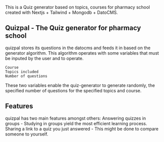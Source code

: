This is a Quiz generator based on topics, courses for pharmacy school created with Nextjs + Tailwind + Mongodb + DatoCMS.

## Quizpal - The Quiz generator for pharmacy school
quizpal stores its questions in the datocms and feeds it in based on the generator algorithm. This algorithm operates with some variables that must be inputed by the
user and to operate.
```
Course
Topics included
Number of questions
```
These two variables enable the quiz-generator to generate randomly, the specified number of questions for the specified topics and course.

## Features
quizpal has two main features amongst others: 
Answering quizzes in groups - Studying in groups yield the most efficient learning process.
Sharing a link to a quiz you just answered - This might be done to compare someone to yourself.
